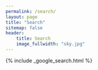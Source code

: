```yaml
---
permalink: /search/
layout: page
title: "Search"
sitemap: false
header:
    title: Search
    image_fullwidth: "sky.jpg"
---
```


{% include _google_search.html %}
